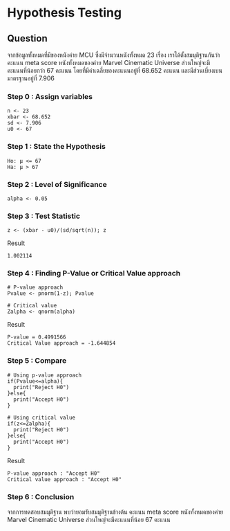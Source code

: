# Hypothesis Testing

## Question
จากข้อมูลทั้งหมดที่มีของหนังค่าย MCU ซึ่งมีจำนวนหนังทั้งหมด 23 เรื่อง เราได้ตั้งสมมุติฐานกันว่าคะแนน meta score หนังทั้งหมดของค่าย Marvel Cinematic Universe ส่วนใหญ่จะมีคะแนนที่น้อยกว่า 67 คะแนน โดยที่มีค่าเฉลี่ยของคะแนนอยู่ที่ 68.652 คะแนน และมีส่วนเบี่ยงเบนมาตรฐานอยู่ที่ 7.906

### Step 0 : Assign variables
```
n <- 23
xbar <- 68.652
sd <- 7.906
u0 <- 67
```

### Step 1 : State the Hypothesis
```
Ho: μ <= 67  
Ha: μ > 67
```
### Step 2 : Level of Significance
```
alpha <- 0.05
```

### Step 3 : Test Statistic
```
z <- (xbar - u0)/(sd/sqrt(n)); z
```
Result
```
1.002114
```

### Step 4 : Finding P-Value or Critical Value approach
```
# P-value approach
Pvalue <- pnorm(1-z); Pvalue

# Critical value
Zalpha <- qnorm(alpha)
```
Result
```
P-value = 0.4991566
Critical Value approach = -1.644854
```

### Step 5 : Compare
```
# Using p-value approach
if(Pvalue<=alpha){
  print("Reject H0")
}else{
  print("Accept H0")
}

# Using critical value
if(z<=Zalpha){
  print("Reject H0")
}else{
  print("Accept H0")
}
```
Result
```
P-value approach : "Accept H0"
Critical value approach : "Accept H0"
```

### Step 6 : Conclusion
จากการทดสอบสมมุติฐาน พบว่ายอมรับสมมุติฐานข้างต้น คะแนน meta score หนังทั้งหมดของค่าย Marvel Cinematic Universe ส่วนใหญ่จะมีคะแนนที่น้อย 67 คะแนน
